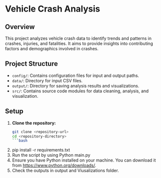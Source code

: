 # Vehicle Crash Analysis

## Overview
This project analyzes vehicle crash data to identify trends and patterns in crashes, injuries, and fatalities. It aims to provide insights into contributing factors and demographics involved in crashes.

## Project Structure
- `config/`: Contains configuration files for input and output paths.
- `data/`: Directory for input CSV files.
- `output/`: Directory for saving analysis results and visualizations.
- `src/`: Contains source code modules for data cleaning, analysis, and visualization.

## Setup
1. **Clone the repository:**
   ```bash
   git clone <repository-url>
   cd <repository-directory>
   ```bash
2. pip install -r requirements.txt
3. Run the script by using
   Python main.py
4. Ensure you have Python installed on your machine. You can download it from
https://www.python.org/downloads/.
5. Check the outputs in output and Viusalizations folder.